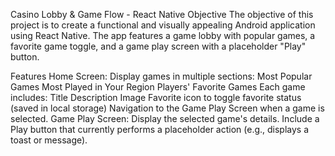 Casino Lobby & Game Flow - React Native
Objective
The objective of this project is to create a functional and visually appealing Android application using React Native. The app features a game lobby with popular games, a favorite game toggle, and a game play screen with a placeholder "Play" button.

Features
Home Screen:
Display games in multiple sections:
Most Popular Games
Most Played in Your Region
Players' Favorite Games
Each game includes:
Title
Description
Image
Favorite icon to toggle favorite status (saved in local storage)
Navigation to the Game Play Screen when a game is selected.
Game Play Screen:
Display the selected game's details.
Include a Play button that currently performs a placeholder action (e.g., displays a toast or message).
